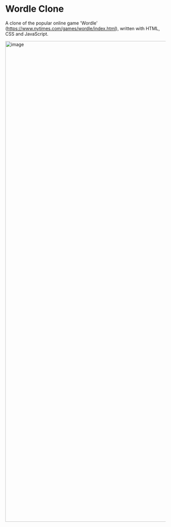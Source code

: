 # Wordle Clone

A clone of the popular online game 'Wordle' (https://www.nytimes.com/games/wordle/index.html), written with HTML, CSS and JavaScript.

<img width="1506" alt="image" src="https://user-images.githubusercontent.com/70474549/235356632-5b8ba75d-6e09-46c7-b806-6a8802dc563f.png">
